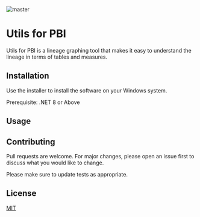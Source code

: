 ![master](https://github.com/Govindarajan-D/Utilities-for-PBI/actions/workflows/dotnet.yml/badge.svg)

# Utils for PBI

Utils for PBI is a lineage graphing tool that makes it easy to understand the lineage in terms of tables and measures. 

## Installation

Use the installer to install the software on your Windows system. 

Prerequisite:
.NET 8 or Above

## Usage


## Contributing

Pull requests are welcome. For major changes, please open an issue first
to discuss what you would like to change.

Please make sure to update tests as appropriate.

## License

[MIT](https://choosealicense.com/licenses/mit/)
